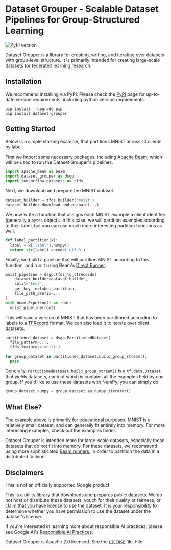 # Dataset Grouper - Scalable Dataset Pipelines for Group-Structured Learning

![PyPI version](https://img.shields.io/pypi/v/dataset_grouper)

Dataset Grouper is a library for creating, writing, and iterating over datasets
with group-level structure. It is primarily intended for creating large-scale
datasets for federated learning research.

## Installation

We recommend installing via PyPI. Please check the [PyPI](https://pypi.org/project/dataset-grouper/) page for up-to-date version requirements, including python version requirements.

```
pip install --upgrade pip
pip install dataset-grouper
```

## Getting Started

Below is a simple starting example, that partitions MNIST across 10 clients by
label.

First we import some necessary packages, including [Apache Beam](https://beam.apache.org/), which will be used to run the Dataset Grouper's pipelines.

```python
import apache_beam as beam
import dataset_grouper as dsgp
import tensorflow_datasets as tfds
```

Next, we download and prepare the MNIST dataset.

```python
dataset_builder = tfds.builder('mnist')
dataset_builder.download_and_prepare(...)
```

We now write a function that assigns each MNIST example a client identifier
(generally a `bytes` object). In this case, we will partition examples according
to their label, but you can use much more interesting partition functions as
well.

```python
def label_partition(x):
  label = x['label'].numpy()
  return str(label).encode('utf-8')
```

Finally, we build a pipeline that will partition MNIST according to this
function, and run it using Beam's
[Direct Runner](https://beam.apache.org/documentation/runners/direct/).

```python
mnist_pipeline = dsgp.tfds_to_tfrecords(
    dataset_builder=dataset_builder,
    split='test',
    get_key_fn=label_partition,
    file_path_prefix=...
)
with beam.Pipeline() as root:
  mnist_pipeline(root)
```

This will save a version of MNIST that has been partitioned according to labels
to a [TFRecord](https://www.tensorflow.org/tutorials/load_data/tfrecord) format.
We can also load it to iterate over client datasets.

```python
partitioned_dataset = dsgp.PartitionedDataset(
  file_pattern=...,
  tfds_features='mnist')

for group_dataset in partitioned_dataset.build_group_stream():
  pass
```

Generally, `PartitionedDataset.build_group_stream()` is a `tf.data.Dataset` that
yields datasets, each of which is contains all the examples held by one group.
If you'd like to use these datasets with NumPy, you can simply do:

```python
group_dataset_numpy = group_dataset.as_numpy_iterator()
```

## What Else?

The example above is primarily for educational purposes. MNIST is a relatively
small dataset, and can generally fit entirely into memory. For more interesting
examples, check out the examples folder.

Dataset Grouper is intended more for large-scale datasets, especially those
datasets that do not fit into memory. For these datasets, we recommend using
more sophisticated [Beam runners](https://beam.apache.org/documentation/runners/capability-matrix/), in order to partition the data in a distributed fashion.

## Disclaimers

This is not an officially supported Google product.

This is a utility library that downloads and prepares public datasets. We do
not host or distribute these datasets, vouch for their quality or fairness, or
claim that you have license to use the dataset. It is your responsibility to
determine whether you have permission to use the dataset under the dataset's
license.

If you're interested in learning more about responsible AI practices, please
see Google AI's [Responsible AI Practices](https://ai.google/education/responsible-ai-practices).

Dataset Grouper is Apache 2.0 licensed. See the [`LICENSE`](LICENSE) file. File.
